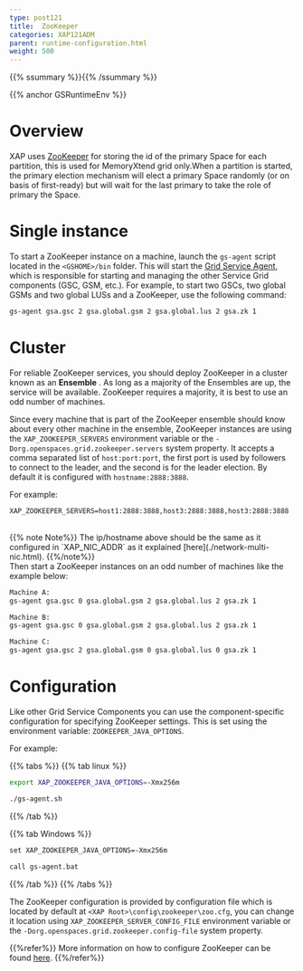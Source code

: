 ```yaml
---
type: post121
title:  ZooKeeper
categories: XAP121ADM
parent: runtime-configuration.html
weight: 500
---
```


{{% ssummary %}}{{% /ssummary %}}




{{% anchor GSRuntimeEnv %}}

# Overview

XAP uses [ZooKeeper](http://zookeeper.apache.org/) for storing the id of the primary Space for each partition, this is used for MemoryXtend grid only.When a partition is started, the primary election mechanism will elect a primary Space randomly (or on basis of first-ready) but will wait for the last primary to take the role of primary the Space.

# Single instance

To start a ZooKeeper instance on a machine, launch the `gs-agent` script located in the `<GSHOME>/bin` folder. This will start the [Grid Service Agent](/product_overview/service-grid.html#gsa), which is responsible for starting and managing the other Service Grid components (GSC, GSM, etc.). For example, to start two GSCs, two global GSMs and two global LUSs and a ZooKeeper, use the following command:


```xml
gs-agent gsa.gsc 2 gsa.global.gsm 2 gsa.global.lus 2 gsa.zk 1
```

# Cluster

For reliable ZooKeeper services, you should deploy ZooKeeper in a cluster known as an **Ensemble** . As long as a majority of the Ensembles are up, the service will be available. ZooKeeper requires a majority, it is best to use an odd number of machines.

Since every machine that is part of the ZooKeeper ensemble should know about every other machine in the ensemble, ZooKeeper instances are using the `XAP_ZOOKEEPER_SERVERS` environment variable or the `-Dorg.openspaces.grid.zookeeper.servers` system property. It accepts a comma separated list of `host:port:port`, the first port is used by followers to connect to the leader, and the second is for the leader election. By default it is configured with `hostname:2888:3888`.

For example:
```command
XAP_ZOOKEEPER_SERVERS=host1:2888:3888,host3:2888:3888,host3:2888:3888
```
<br>
{{% note Note%}}
The ip/hostname above should be the same as it configured in `XAP_NIC_ADDR` as it explained [here](./network-multi-nic.html).
{{%/note%}}
<br>
Then start a ZooKeeper instances on an odd number of machines like the example below:

```xml
Machine A:
gs-agent gsa.gsc 0 gsa.global.gsm 2 gsa.global.lus 2 gsa.zk 1

Machine B:
gs-agent gsa.gsc 0 gsa.global.gsm 2 gsa.global.lus 2 gsa.zk 1

Machine C:
gs-agent gsa.gsc 2 gsa.global.gsm 0 gsa.global.lus 0 gsa.zk 1
```

# Configuration

Like other Grid Service Components you can use the component-specific configuration for specifying ZooKeeper settings. This is set using the environment variable: `ZOOKEEPER_JAVA_OPTIONS`.

For example:

{{% tabs %}}
{{% tab linux %}}

```bash
export XAP_ZOOKEEPER_JAVA_OPTIONS=-Xmx256m

./gs-agent.sh
```

{{% /tab %}}

{{% tab Windows %}}

```xml
set XAP_ZOOKEEPER_JAVA_OPTIONS=-Xmx256m

call gs-agent.bat
```
{{% /tab %}}
{{% /tabs %}}


The ZooKeeper configuration is provided by configuration file which is located by default at `<XAP Root>\config\zookeeper\zoo.cfg`, you can change it location using `XAP_ZOOKEEPER_SERVER_CONFIG_FILE` environment variable or the `-Dorg.openspaces.grid.zookeeper.config-file` system property.

{{%refer%}}
More information on how to configure ZooKeeper can be found [here](https://zookeeper.apache.org/doc/r3.4.2/zookeeperAdmin.html#sc_configuration).
{{%/refer%}}
